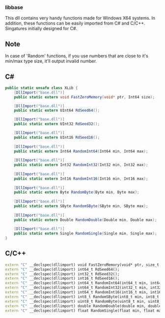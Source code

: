 ### libbase
This dll contains very handy functions made for Windows X64 systems. In addition, these functions can be easily imported from C# and C/C++.
Singatures initially designed for C#.

## Note
In case of 'Random' functions, if you use numbers that are close to it's min/max type size, it'll output invalid number.

## C#
```csharp
public static unsafe class XLib {
    [DllImport("base.dll")]
    public static extern void FastZeroMemory(void* ptr, Int64 size);

    [DllImport("base.dll")]
    public static extern UInt64 RdSeed64();

    [DllImport("base.dll")]
    public static extern UInt32 RdSeed32();

    [DllImport("base.dll")]
    public static extern UInt16 RdSeed16();
    
    [DllImport("base.dll")]
    public static extern Int64 RandomInt64(Int64 min, Int64 max);
    
    [DllImport("base.dll")]
    public static extern Int32 RandomInt32(Int32 min, Int32 max);
        
    [DllImport("base.dll")]
    public static extern Int16 RandomInt16(Int16 min, Int16 max);
    
    [DllImport("base.dll")]
    public static extern Byte RandomByte(Byte min, Byte max);
    
    [DllImport("base.dll")]
    public static extern SByte RandomSByte(SByte min, SByte max);
    
    [DllImport("base.dll")]
    public static extern Double RandomDouble(Double min, Double max);
    
    [DllImport("base.dll")]
    public static extern Single RandomSingle(Single min, Single max);
}
```

## C/C++
```cpp
extern "C" __declspec(dllimport) void FastZeroMemory(void* ptr, size_t size);
extern "C" __declspec(dllimport) int64_t RdSeed64();
extern "C" __declspec(dllimport) int32_t RdSeed32();
extern "C" __declspec(dllimport) int16_t RdSeed16();
extern "C" __declspec(dllimport) int64_t RandomInt64(int64_t min, int64_t max);
extern "C" __declspec(dllimport) int64_t RandomInt32(int32_t min, int32_t max);
extern "C" __declspec(dllimport) int64_t RandomInt16(int16_t min, int16_t max);
extern "C" __declspec(dllimport) int8_t RandomSByte(int8_t min, int8_t max);
extern "C" __declspec(dllimport) uint8_t RandomByte(uint8_t min, uint8_t max);
extern "C" __declspec(dllimport) double RandomDouble(double min, double max);
extern "C" __declspec(dllimport) float RandomSingle(float min, float max);
```
